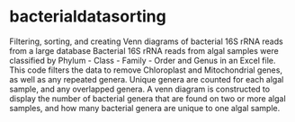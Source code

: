 # bacterialdatasorting
Filtering, sorting, and creating Venn diagrams of bacterial 16S rRNA reads from a large database
Bacterial 16S rRNA reads from algal samples were classified by Phylum - Class - Family - Order and Genus in an Excel file. 
This code filters the data to remove Chloroplast and Mitochondrial genes, as well as any repeated genera. 
Unique genera are counted for each algal sample, and any overlapped genera.
A venn diagram is constructed to display the number of bacterial genera that are found on two or more algal samples, and how many bacterial genera are unique to one algal sample.
